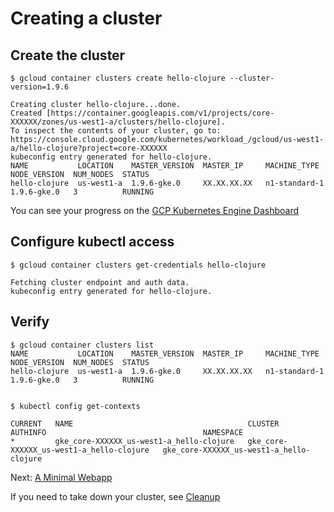 # Creating a cluster

## Create the cluster

``` console
$ gcloud container clusters create hello-clojure --cluster-version=1.9.6

Creating cluster hello-clojure...done.
Created [https://container.googleapis.com/v1/projects/core-XXXXXX/zones/us-west1-a/clusters/hello-clojure].
To inspect the contents of your cluster, go to: https://console.cloud.google.com/kubernetes/workload_/gcloud/us-west1-a/hello-clojure?project=core-XXXXXX
kubeconfig entry generated for hello-clojure.
NAME           LOCATION    MASTER_VERSION  MASTER_IP     MACHINE_TYPE   NODE_VERSION  NUM_NODES  STATUS
hello-clojure  us-west1-a  1.9.6-gke.0     XX.XX.XX.XX   n1-standard-1  1.9.6-gke.0   3          RUNNING
```

You can see your progress on the [GCP Kubernetes Engine Dashboard](https://console.cloud.google.com/kubernetes/list)

## Configure kubectl access

``` console
$ gcloud container clusters get-credentials hello-clojure

Fetching cluster endpoint and auth data.
kubeconfig entry generated for hello-clojure.
```

## Verify
``` console
$ gcloud container clusters list
NAME           LOCATION    MASTER_VERSION  MASTER_IP     MACHINE_TYPE   NODE_VERSION  NUM_NODES  STATUS
hello-clojure  us-west1-a  1.9.6-gke.0     XX.XX.XX.XX   n1-standard-1  1.9.6-gke.0   3          RUNNING


$ kubectl config get-contexts

CURRENT   NAME                                       CLUSTER                                    AUTHINFO                                   NAMESPACE
*         gke_core-XXXXXX_us-west1-a_hello-clojure   gke_core-XXXXXX_us-west1-a_hello-clojure   gke_core-XXXXXX_us-west1-a_hello-clojure
```


Next: [A Minimal Webapp](04-minimal-app.md)


If you need to take down your cluster, see [Cleanup](99-cleanup.md)
